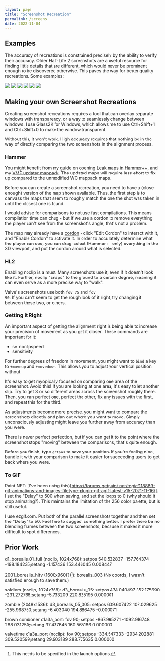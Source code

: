 ```yaml
---
layout: page
title: "Screenshot Recreation"
permalink: /screens
date: 2022-11-04
---
```


## Examples

The accuracy of recreations is constrained precisely by the ability to verify their accuracy. Older Half-Life 2 screenshots are a useful resource for finding little details that are different, which would never be prominent enough to be discovered otherwise. This paves the way for better quality recreations. Some examples:

![](assets/hltv.gif)
![](assets/soldiers2.gif)
![](assets/zombie.gif)
![](assets/borealis_01_full.gif)
![](assets/c1a3a_port.gif)
![](assets/2001_c1a3a_port.gif)

## Making your own Screenshot Recreations

Creating screenshot recreations requires a tool that can overlay separate windows with transparency, or a way to seamlessly change between windows. I use Glass2K for Windows, which allows me to use Ctrl+Shift+1 and Ctrl+Shift+0 to make the window transparent.

Without this, it won't work. High accuracy requires that nothing be in the way of directly comparing the two screenshots in the alignment process.

### Hammer

You might benefit from my guide on opening [Leak maps in Hammer++](https://hl2-beta.ru/index.php?topic=29375.0), and my [VMF updater mappack](https://drive.google.com/file/d/1K2g9dOyZ3vfHuxG3NifWzpw6oxlNP9-S/view?usp=sharing). The updated maps will require less effort to fix up compared to the unmodified WC mappack maps. 

Before you can create a screenshot recreation, you need to have a (close enough) version of the map shown available. Thus, the first step is to canvass the maps that seem to roughly match the one the shot was taken in until the closest one is found.

I would advise for comparisons to not use fast compilations. This means compilation time can chug - but if we use a cordon to remove everything the player can't see from the screenshot's angle, that's not a problem. 

The map may already have a [cordon](https://developer.valvesoftware.com/wiki/Hammer_Cordon_Usage) - click "Edit Cordon" to interact with it, and "Enable Cordon" to activate it. In order to accurately determine what the player can see, you can drag-select (Hammer++ only) everything in the 3D viewport, and put the cordon around what is selected.

### HL2

Enabling noclip is a must. Many screenshots use it, even if it doesn't look like it. Further, noclip "snaps" to the ground to a certain degree, meaning it can even serve as a more precise way to "walk". 

Valve's screenshots use both <code>fov 75</code> and <code>fov 90</code>. If you can't seem to get the rough look of it right, try changing it between these two, or others. 

### Getting it Right

An important aspect of getting the alignment right is being able to increase your precision of movement as you get it closer. These commands are important for it:

* sv_noclipspeed
* sensitivity

For further degrees of freedom in movement, you might want to <code>bind</code> a key to <code>+moveup</code> and <code>+movedown</code>. This allows you to adjust your vertical position without 

It's easy to get myopically focused on comparing one area of the screenshot. Avoid this! If you are looking at one area, it's easy to let another slip. Try to get 3 or so different areas across the screenshot roughly there. Then, you can perfect one, perfect the other, fix any issues with the first, and repeat this for the third.

As adjustments become more precise, you might want to compare the screenshots directly and plan out where you want to move. Simply unconsciously adjusting might leave you further away from accuracy than you were. 

There is never perfect perfection, but if you can get it to the point where the screenshot stops "moving" between the comparisons, that's quite enough. 

Before you finish, type <code>getpos</code> to save your position. If you're feeling nice, bundle it with your comparison to make it easier for succeeding users to get back where you were. 

### To GIF

Paint.NET: (I've been using this)[https://forums.getpaint.net/topic/118869-gif-animations-and-images-filetype-plugin-gif-agif-latest-v15-2021-11-16/]. I set the "Delay" to 500 when saving, and set the loops to 0 (why should it stop animating?). This maintains the limitation of the 256 color palette, but is still useful.

I use ezgif.com. Put both of the parallel screenshots together and then set the "Delay" to 50. Feel free to suggest something better. I prefer there be no blending frames between the two screenshots, because it makes it more difficult to spot differences.

## Prior Work

d1_borealis_01_full (noclip, 1024x768): setpos 540.532837 -157.764374 -198.184235;setang -1.157436 153.446045 0.008447

2001_borealis_hltv (1600x960(?)[^1]): borealis_003 (No coords, I wasn't satisfied enough to save them.)

soldiers (noclip, 1024x768): d3_borealis_05: setpos 474.040497 352.175690 -231.272766;setang -5.733209 220.825195 0.000001

zombie (2048x1536): d3_borealis_05_005: setpos 609.607422 102.029625 -255.968750;setang -6.403040 194.886475 -0.000071

brown comboner c1a3a_port: fov 90; setpos -867.965271 -1092.916748 288.031250;setang 37.437645 160.565186 0.000000

valvetime c1a3a_port (noclip): fov 90; setpos -334.547333 -2934.202881 309.520599;setang 29.903189 288.775635 0.000000

[^1]: This needs to be specified in the launch options.
